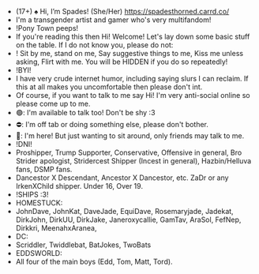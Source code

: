 - (17+) ♠️ Hi, I’m Spades! (She/Her) https://spadesthorned.carrd.co/
- I'm a transgender artist and gamer who's very multifandom! 
- !Pony Town peeps!
- If you're reading this then Hi! Welcome! Let's lay down some basic stuff on the table. If I do not know you, please do not:
- ! Sit by me, stand on me, Say suggestive things to me, Kiss me unless asking, Flirt with me. You will be HIDDEN if you do so repeatedly!
- !BYI!
- I have very crude internet humor, including saying slurs I can reclaim. If this at all makes you uncomfortable then please don't int.
- Of course, if you want to talk to me say Hi! I'm very anti-social online so please come up to me.
- 🟢: I'm available to talk too! Don't be shy :3
- ⛔: I'm off tab or doing something else, please don't bother.
- 🌙: I'm here! But just wanting to sit around, only friends may talk to me.
- !DNI!
- Proshipper, Trump Supporter, Conservative, Offensive in general, Bro Strider apologist, Stridercest Shipper (Incest in general), Hazbin/Helluva fans, DSMP fans.
- Dancestor X Descendant, Ancestor X Dancestor, etc. ZaDr or any IrkenXChild shipper. Under 16, Over 19.
- !SHIPS :3!
- HOMESTUCK:
- JohnDave, JohnKat, DaveJade, EquiDave, Rosemaryjade, Jadekat, DirkJohn, DirkUU, DirkJake, Janeroxycallie, GamTav, AraSol, FefNep, Dirkkri, MeenahxAranea,
- DC:
- Scriddler, Twiddlebat, BatJokes, TwoBats
- EDDSWORLD:
- All four of the main boys (Edd, Tom, Matt, Tord).
<!---
artisticallySpades/artisticallySpades is a ✨ special ✨ repository because its `README.md` (this file) appears on your GitHub profile.
You can click the Preview link to take a look at your changes.
--->
